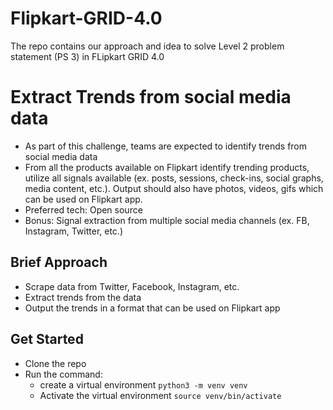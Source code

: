 # Flipkart-GRID-4.0
The repo contains our approach and idea to solve Level 2 problem statement (PS 3) in FLipkart GRID 4.0

# Extract Trends from social media data
- As part of this challenge, teams are expected to identify trends from social media data
- From all the products available on Flipkart identify trending products, utilize all signals available (ex. posts, sessions, check-ins, social graphs, media content, etc.). Output should also have photos, videos, gifs which can be
used on Flipkart app.
- Preferred tech: Open source
- Bonus: Signal extraction from multiple social media channels (ex. FB, Instagram, Twitter, etc.)


## Brief Approach
- Scrape data from Twitter, Facebook, Instagram, etc.
- Extract trends from the data
- Output the trends in a format that can be used on Flipkart app

## Get Started
- Clone the repo
- Run the command:
  - create a virtual environment
`
python3 -m venv venv
`
  - Activate the virtual environment
`
source venv/bin/activate
`
